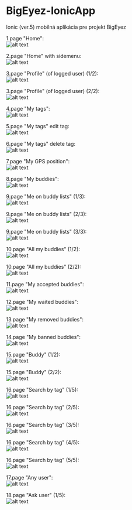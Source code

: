 # BigEyez-IonicApp
Ionic (ver.5) mobilná aplikácia pre projekt BigEyez

1.page "Home":<br/>
![alt text](https://github.com/JurajChovan/BigEyez-IonicApp/blob/master/screenshots/20210330-home.PNG)

2.page "Home" with sidemenu:<br/>
![alt text](https://github.com/JurajChovan/BigEyez-IonicApp/blob/master/screenshots/20210330-sidemenu.PNG)

3.page "Profile" (of logged user) (1/2):<br/>
![alt text](https://github.com/JurajChovan/BigEyez-IonicApp/blob/master/screenshots/20210330-myprofile_01.PNG)

3.page "Profile" (of logged user) (2/2):<br/>
![alt text](https://github.com/JurajChovan/BigEyez-IonicApp/blob/master/screenshots/20210330-myprofile_02.PNG)

4.page "My tags":<br/>
![alt text](https://github.com/JurajChovan/BigEyez-IonicApp/blob/master/screenshots/20210330-mytags.PNG)

5.page "My tags" edit tag:<br/>
![alt text](https://github.com/JurajChovan/BigEyez-IonicApp/blob/master/screenshots/20210330-mytags-edit.PNG)

6.page "My tags" delete tag:<br/>
![alt text](https://github.com/JurajChovan/BigEyez-IonicApp/blob/master/screenshots/20210330-mytags-delete.PNG)

7.page "My GPS position":<br/>
![alt text](https://github.com/JurajChovan/BigEyez-IonicApp/blob/master/screenshots/20210330-myposition.PNG)

8.page "My buddies":<br/>
![alt text](https://github.com/JurajChovan/BigEyez-IonicApp/blob/master/screenshots/20210330-mybuddies.PNG)

9.page "Me on buddy lists" (1/3):<br/>
![alt text](https://github.com/JurajChovan/BigEyez-IonicApp/blob/master/screenshots/20210330-meonlists.PNG)

9.page "Me on buddy lists" (2/3):<br/>
![alt text](https://github.com/JurajChovan/BigEyez-IonicApp/blob/master/screenshots/20210330-meonlists_02.PNG)

9.page "Me on buddy lists" (3/3):<br/>
![alt text](https://github.com/JurajChovan/BigEyez-IonicApp/blob/master/screenshots/20210330-meonlists_03.PNG)

10.page "All my buddies" (1/2):<br/>
![alt text](https://github.com/JurajChovan/BigEyez-IonicApp/blob/master/screenshots/20210330-allmybuddies.PNG)

10.page "All my buddies" (2/2):<br/>
![alt text](https://github.com/JurajChovan/BigEyez-IonicApp/blob/master/screenshots/20210330-allmybuddies_02.PNG)

11.page "My accepted buddies":<br/>
![alt text](https://github.com/JurajChovan/BigEyez-IonicApp/blob/master/screenshots/20210330-accepted.PNG)

12.page "My waited buddies":<br/>
![alt text](https://github.com/JurajChovan/BigEyez-IonicApp/blob/master/screenshots/20210330-waited.PNG)

13.page "My removed buddies":<br/>
![alt text](https://github.com/JurajChovan/BigEyez-IonicApp/blob/master/screenshots/20210330-removed.PNG)

14.page "My banned buddies":<br/>
![alt text](https://github.com/JurajChovan/BigEyez-IonicApp/blob/master/screenshots/20210330-banned.PNG)

15.page "Buddy" (1/2):<br/>
![alt text](https://github.com/JurajChovan/BigEyez-IonicApp/blob/master/screenshots/20210330-buddy_01.PNG)

15.page "Buddy" (2/2):<br/>
![alt text](https://github.com/JurajChovan/BigEyez-IonicApp/blob/master/screenshots/20210330-buddy_02.PNG)

16.page "Search by tag" (1/5):<br/>
![alt text](https://github.com/JurajChovan/BigEyez-IonicApp/blob/master/screenshots/20210330-searchbytag_01.PNG)

16.page "Search by tag" (2/5):<br/>
![alt text](https://github.com/JurajChovan/BigEyez-IonicApp/blob/master/screenshots/20210330-searchbytag_02.PNG)

16.page "Search by tag" (3/5):<br/>
![alt text](https://github.com/JurajChovan/BigEyez-IonicApp/blob/master/screenshots/20210330-searchbytag_03.PNG)

16.page "Search by tag" (4/5):<br/>
![alt text](https://github.com/JurajChovan/BigEyez-IonicApp/blob/master/screenshots/20210330-searchbytag_04.PNG)

16.page "Search by tag" (5/5):<br/>
![alt text](https://github.com/JurajChovan/BigEyez-IonicApp/blob/master/screenshots/20210330-searchbytag_05.PNG)

17.page "Any user":<br/>
![alt text](https://github.com/JurajChovan/BigEyez-IonicApp/blob/master/screenshots/20210330-user.PNG)

18.page "Ask user" (1/5):<br/>
![alt text](https://github.com/JurajChovan/BigEyez-IonicApp/blob/master/screenshots/20210330-askuser.PNG)

